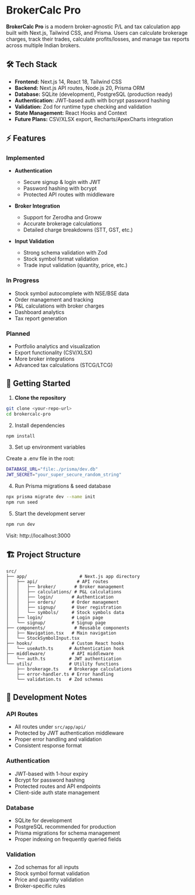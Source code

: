 # BrokerCalc Pro

**BrokerCalc Pro** is a modern broker-agnostic P/L and tax calculation app built with Next.js, Tailwind CSS, and Prisma. Users can calculate brokerage charges, track their trades, calculate profits/losses, and manage tax reports across multiple Indian brokers.

## 🛠 Tech Stack

- **Frontend:** Next.js 14, React 18, Tailwind CSS
- **Backend:** Next.js API routes, Node.js 20, Prisma ORM
- **Database:** SQLite (development), PostgreSQL (production ready)
- **Authentication:** JWT-based auth with bcrypt password hashing
- **Validation:** Zod for runtime type checking and validation
- **State Management:** React Hooks and Context
- **Future Plans:** CSV/XLSX export, Recharts/ApexCharts integration

## ⚡ Features

### Implemented
- **Authentication**
  - Secure signup & login with JWT
  - Password hashing with bcrypt
  - Protected API routes with middleware
  
- **Broker Integration**
  - Support for Zerodha and Groww
  - Accurate brokerage calculations
  - Detailed charge breakdowns (STT, GST, etc.)
  
- **Input Validation**
  - Strong schema validation with Zod
  - Stock symbol format validation
  - Trade input validation (quantity, price, etc.)

### In Progress
- Stock symbol autocomplete with NSE/BSE data
- Order management and tracking
- P&L calculations with broker charges
- Dashboard analytics
- Tax report generation

### Planned
- Portfolio analytics and visualization
- Export functionality (CSV/XLSX)
- More broker integrations
- Advanced tax calculations (STCG/LTCG)

## 🚀 Getting Started

1. **Clone the repository**

```bash
git clone <your-repo-url>
cd brokercalc-pro
```

2. Install dependencies

```bash
npm install
```

3. Set up environment variables

Create a .env file in the root:

```bash
DATABASE_URL="file:./prisma/dev.db"
JWT_SECRET="your_super_secure_random_string"
```

4. Run Prisma migrations & seed database

```bash
npx prisma migrate dev --name init
npm run seed
```

5. Start the development server

```bash
npm run dev
```

Visit: http://localhost:3000

## 🏗 Project Structure

```
src/
├── app/                    # Next.js app directory
│   ├── api/               # API routes
│   │   ├── broker/       # Broker management
│   │   ├── calculations/ # P&L calculations
│   │   ├── login/       # Authentication
│   │   ├── orders/      # Order management
│   │   ├── signup/      # User registration
│   │   └── symbols/     # Stock symbols data
│   ├── login/           # Login page
│   └── signup/          # Signup page
├── components/           # Reusable components
│   ├── Navigation.tsx   # Main navigation
│   └── StockSymbolInput.tsx
├── hooks/               # Custom React hooks
│   └── useAuth.ts      # Authentication hook
├── middleware/          # API middleware
│   └── auth.ts         # JWT authentication
└── utils/              # Utility functions
    ├── brokerage.ts    # Brokerage calculations
    ├── error-handler.ts # Error handling
    └── validation.ts   # Zod schemas
```

## 📝 Development Notes

### API Routes
- All routes under `src/app/api/`
- Protected by JWT authentication middleware
- Proper error handling and validation
- Consistent response format

### Authentication
- JWT-based with 1-hour expiry
- Bcrypt for password hashing
- Protected routes and API endpoints
- Client-side auth state management

### Database
- SQLite for development
- PostgreSQL recommended for production
- Prisma migrations for schema management
- Proper indexing on frequently queried fields

### Validation
- Zod schemas for all inputs
- Stock symbol format validation
- Price and quantity validation
- Broker-specific rules
